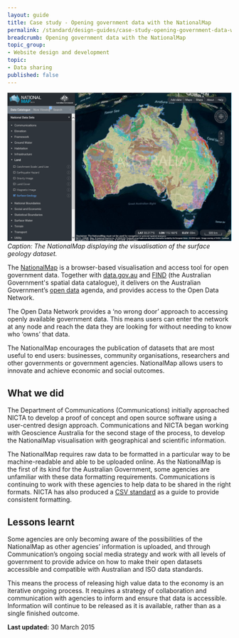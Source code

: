 ```yaml
---
layout: guide
title: Case study - Opening government data with the NationalMap
permalink: /standard/design-guides/case-study-opening-government-data-with-the-nationalmap/
breadcrumb: Opening government data with the NationalMap
topic_group:
- Website design and development
topic:
- Data sharing
published: false
---
```

![The NationalMap displaying the visualisation of the surface geology dataset.](/images/standard/nationalmap.png)
*Caption: The NationalMap displaying the visualisation of the surface geology dataset.*

The [NationalMap](http://www.nationalmap.gov.au) is a browser-based visualisation and access tool for open government data. Together with [data.gov.au](http://data.gov.au/) and [FIND](http://find.ga.gov.au) (the Australian Government's spatial data catalogue), it delivers on the Australian Government’s [open data](/standard/design-guides/open-data/) agenda, and provides access to the Open Data Network.

The Open Data Network provides a ‘no wrong door’ approach to accessing openly available government data. This means users can enter the network at any node and reach the data they are looking for without needing to know who ‘owns’ that data.

The NationalMap encourages the publication of datasets that are most useful to end users: businesses, community organisations, researchers and other governments or government agencies. NationalMap allows users to innovate and achieve economic and social outcomes.

## What we did
The Department of Communications (Communications) initially approached NICTA to develop a proof of concept and open source software using a user-centred design approach. Communications and NICTA began working with Geoscience Australia for the second stage of the process, to develop the NationalMap visualisation with geographical and scientific information.

The NationalMap requires raw data to be formatted in a particular way to be machine-readable and able to be uploaded online. As the NationalMap is the first of its kind for the Australian Government, some agencies are unfamiliar with these data formatting requirements. Communications is continuing to work with these agencies to help data to be shared in the right formats. NICTA has also produced a [CSV standard](https://github.com/NICTA/nationalmap/wiki/csv-geo-au) as a guide to provide consistent formatting.

## Lessons learnt
Some agencies are only becoming aware of the possibilities of the NationalMap as other agencies’ information is uploaded, and through Communication’s ongoing social media strategy and work with all levels of government to provide advice on how to make their open datasets accessible and compatible with Australian and ISO data standards.

This means the process of releasing high value data to the economy is an iterative ongoing process. It requires a strategy of collaboration and communication with agencies to inform and ensure that data is accessible. Information will continue to be released as it is available, rather than as a single finished outcome.

**Last updated:** 30 March 2015
